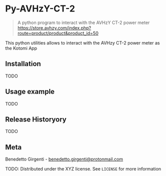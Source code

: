 # Py-AVHzY-CT-2

> A python program to interact with the AVHzY CT-2 power meter https://store.avhzy.com/index.php?route=product/product&product_id=50

This python utilities allows to interact with the AVHzy CT-2 power meter as the Kotomi App

## Installation
TODO

## Usage example
TODO

## Release Historyory
TODO

## Meta

Benedetto Girgenti - benedetto.girgenti@protonmail.com

TODO: Distributed under the XYZ license. See ``LICENSE`` for more information